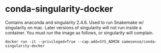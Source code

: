 # conda-singularity-docker

Contains anaconda and singularity 2.4.6. Used to run Snakemake w/ singularity on mac. Later versions of singularity will not run inside a container. You must run the image as follows, or singularity will complain.

```
docker run -it --privileged=True --cap-add=SYS_ADMIN samesense/conda-singularity-docker
```
